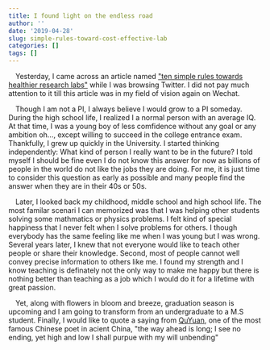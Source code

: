 ```yaml
---
title: I found light on the endless road
author: ''
date: '2019-04-28'
slug: simple-rules-toward-cost-effective-lab
categories: []
tags: []
---
```

&emsp;Yesterday, I came across an article named ["ten simple rules towards healthier research labs"](https://journals.plos.org/ploscompbiol/article?id=10.1371/journal.pcbi.1006914) while I was browsing Twitter. I did not pay much attention to it till this article was in my field of vision again on Wechat. 


&emsp;Though I am not a PI, I always believe I would grow to a PI someday. During the high school life, I realized I a normal person with an average IQ. At that time, I was a young boy of less comfidence without any goal or any ambition oh..., except willing to succeed in the college entrance exam. Thankfully, I grew up quickly in the University. I started thinking independently: What kind of person I really want to be in the future? I told myself I should be fine even I do not know this answer for now as billions of people in the world do not like the jobs they are doing. For me, it is just time to consider this question as early as possible and many people find the answer when they are in their 40s or 50s. 

&emsp;Later, I looked back my childhood, middle school and high school life. The most familar scenari I can memorized was that I was helping other students solving some mathmatics or physics problems. I felt kind of special happiness that I never felt when I solve problems for others. I though everybody has the same feeling like me when I was young but I was wrong. Several years later, I knew that not everyone would like to teach other people or share their knowledge. Second, most of people cannot well convey precise information to others like me. I found my strength and I know teaching is definately not the only way to make me happy but there is nothing better than teaching as a job which I would do it for a lifetime with great passion. 

&emsp;Yet, along with flowers in bloom and breeze, graduation season is upcoming and I am going to transform from an undergraduate to a M.S student. Finally, I would like to quote a saying from [QuYuan](https://en.wikipedia.org/wiki/Qu_Yuan), one of the most famous Chinese poet in acient China, "the way ahead is long; I see no ending, yet high and low I shall purpue with my will unbending"

